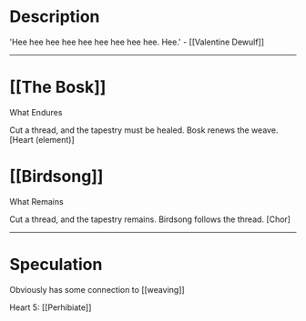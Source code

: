 # Description

'Hee hee hee hee hee hee hee hee hee. Hee.' - [[Valentine Dewulf]]

---
# [[The Bosk]]

What Endures

Cut a thread, and the tapestry must be healed. Bosk renews the weave. [Heart (element)]
# [[Birdsong]]

What Remains

Cut a thread, and the tapestry remains. Birdsong follows the thread. [Chor]

---
# Speculation

Obviously has some connection to [[weaving]]

Heart 5: [[Perhibiate]]